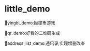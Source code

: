# little_demo

:page_facing_up:yingbi_demo:抛硬币游戏

:page_facing_up:qr_demo:好看的二维码生成

:page_facing_up:address_list_demo:通讯录,实现增删改查
